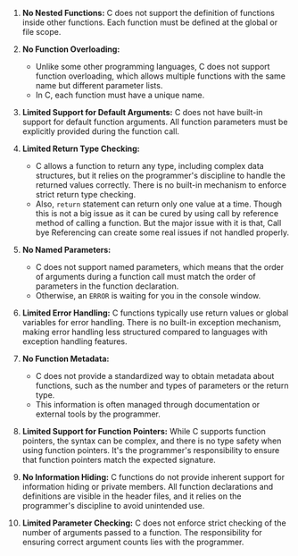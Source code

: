 1. **No Nested Functions:**
C does not support the definition of functions inside other functions. Each function must be defined at the global or file scope.

2. **No Function Overloading:**
   - Unlike some other programming languages, C does not support function overloading, which allows multiple functions with the same name but different parameter lists. 
   - In C, each function must have a unique name.

3. **Limited Support for Default Arguments:**
C does not have built-in support for default function arguments. All function parameters must be explicitly provided during the function call.

4. **Limited Return Type Checking:**
   - C allows a function to return any type, including complex data structures, but it relies on the programmer's discipline to handle the returned values correctly. There is no built-in mechanism to enforce strict return type checking.
   - Also, `return` statement can return only one value at a time. Though this is not a big issue as it can be cured by using call by reference method of calling a function. But the major issue with it is that, Call bye Referencing can create some real issues if not handled properly.

5. **No Named Parameters:**
   - C does not support named parameters, which means that the order of arguments during a function call must match the order of parameters in the function declaration.
   - Otherwise, an `ERROR` is waiting for you in the console window.

6. **Limited Error Handling:**
C functions typically use return values or global variables for error handling. There is no built-in exception mechanism, making error handling less structured compared to languages with exception handling features.

7. **No Function Metadata:**
   - C does not provide a standardized way to obtain metadata about functions, such as the number and types of parameters or the return type. 
   - This information is often managed through documentation or external tools by the programmer.

8. **Limited Support for Function Pointers:**
While C supports function pointers, the syntax can be complex, and there is no type safety when using function pointers. It's the programmer's responsibility to ensure that function pointers match the expected signature.

9. **No Information Hiding:**
C functions do not provide inherent support for information hiding or private members. All function declarations and definitions are visible in the header files, and it relies on the programmer's discipline to avoid unintended use.

10. **Limited Parameter Checking:**
C does not enforce strict checking of the number of arguments passed to a function. The responsibility for ensuring correct argument counts lies with the programmer.